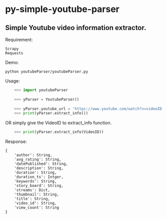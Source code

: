 py-simple-youtube-parser
========================

Simple Youtube video information extractor.
-------------------------------------------

Requirement:
 
    Scrapy
    Requests

Demo:

    python youtubeParser/youtubeParser.py

Usage:

```python
    >>> import youtubeParser
    
    >>> yParser = YoutubeParser()
    
    >>> yParser.youtube_url = 'https://www.youtube.com/watch?v=videoID'
    >>> print(yParser.extract_info())
```
OR simply give the VideoID to extract_info function.
```python
    >>> print(yParser.extract_info(VideoID))
```

Response:

```
{
    'author': String,
    'avg_rating': String,
    'datePublished': String,
    'description': String,
    'duration': String,
    'duration_ts': Intger,
    'keywords': String,
    'story_board': String,
    'streams': Dict,
    'thumbnail': String,
    'title': String,
    'video_id': String,
    'view_count': String
}
```





